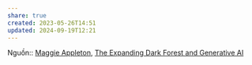 ```yaml
---
share: true
created: 2023-05-26T14:51
updated: 2024-09-19T12:21
---
```

Nguồn:: [Maggie Appleton](../../../../%CE%9E%20Ngu%E1%BB%93n/M%C3%B4i%20tr%C6%B0%E1%BB%9Dng%20ngh%C4%A9,%20nh%E1%BA%ADn%20th%E1%BB%A9c%20t%C4%83ng%20c%C6%B0%E1%BB%9Dng/Maggie%20Appleton.md), [The Expanding Dark Forest and Generative AI](https://maggieappleton.com/ai-dark-forest)